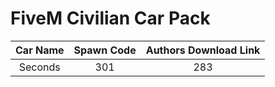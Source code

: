# FiveM Civilian Car Pack

| Car Name | Spawn Code  | Authors Download Link  |
| :-----: | :-: | :-: |
| Seconds | 301 | 283 |
